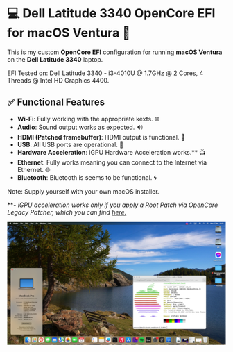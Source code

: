# 💻 Dell Latitude 3340 OpenCore EFI for macOS Ventura 🍏

This is my custom **OpenCore EFI** configuration for running **macOS Ventura** on the **Dell Latitude 3340** laptop.

EFI Tested on:
Dell Latitude 3340 - i3-4010U @ 1.7GHz @ 2 Cores, 4 Threads @ Intel HD Graphics 4400.

## ✅ Functional Features
- **Wi-Fi**: Fully working with the appropriate kexts. 🌐
- **Audio**: Sound output works as expected. 🔊
- **HDMI (Patched framebuffer)**: HDMI output is functional. 🎥
- **USB**: All USB ports are operational. 🔌
- **Hardware Acceleration**: iGPU Hardware Acceleration works.** 📺
- **Ethernet**: Fully works meaning you can connect to the Internet via Ethernet. 🌐
- **Bluetooth**: Bluetooth is seems to be functional. 🌀

Note: Supply yourself with your own macOS installer.

**- *iGPU acceleration works only if you apply a Root Patch via OpenCore Legacy Patcher, which you can find [here.](https://github.com/dortania/OpenCore-Legacy-Patcher)*

![macOS Ventura screen shot](https://github.com/prodbyeternal/Latitude3340EFI/blob/ventura/macOS%20VT%20screenie.png?raw=true)

